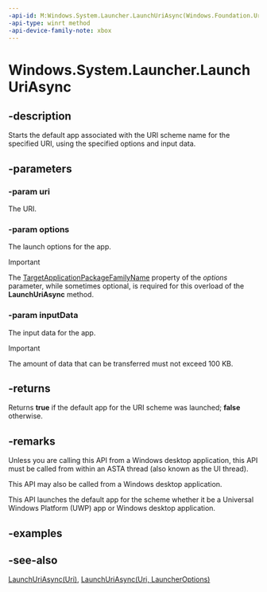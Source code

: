 ```yaml
---
-api-id: M:Windows.System.Launcher.LaunchUriAsync(Windows.Foundation.Uri,Windows.System.LauncherOptions,Windows.Foundation.Collections.ValueSet)
-api-type: winrt method
-api-device-family-note: xbox
---
```


<!-- Method syntax
public Windows.Foundation.IAsyncOperation<bool> LaunchUriAsync(Windows.Foundation.Uri uri, Windows.System.LauncherOptions options, Windows.Foundation.Collections.ValueSet inputData)
-->

# Windows.System.Launcher.LaunchUriAsync

## -description

Starts the default app associated with the URI scheme name for the specified URI, using the specified options and input data.

## -parameters

### -param uri

The URI.

### -param options

The launch options for the app.

> [!IMPORTANT]
> The [TargetApplicationPackageFamilyName](launcheroptions_targetapplicationpackagefamilyname.md) property of the *options* parameter, while sometimes optional, is required for this overload of the **LaunchUriAsync** method.

### -param inputData

The input data for the app.

> [!IMPORTANT]
> The amount of data that can be transferred must not exceed 100 KB.

## -returns

Returns **true** if the default app for the URI scheme was launched; **false** otherwise.

## -remarks

Unless you are calling this API from a Windows desktop application, this API must be called from within an ASTA thread (also known as the UI thread).

This API may also be called from a Windows desktop application.

This API launches the default app for the scheme whether it be a Universal Windows Platform (UWP) app or Windows desktop application.

## -examples

## -see-also

[LaunchUriAsync(Uri)](launcher_launchuriasync_53691900.md), [LaunchUriAsync(Uri, LauncherOptions)](launcher_launchuriasync_68890748.md)